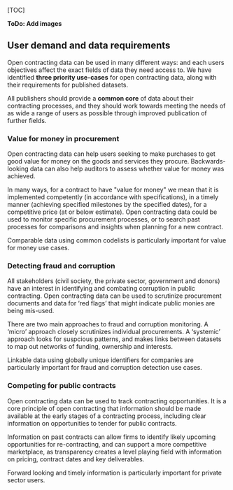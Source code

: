 [TOC]

**ToDo: Add images**

## User demand and data requirements

<span class="lead">Open contracting data can be used in many different ways: and each users objectives affect the exact fields of data they need access to. We have identified **three priority use-cases** for open contracting data, along with their requirements for published datasets.

All publishers should provide a **common core** of data about their contracting processes, and they should work towards meeting the needs of as wide a range of users as possible through improved publication of further fields. </span>

### Value for money in procurement

Open contracting data can help users seeking to make purchases to get good value for money on the goods and services they procure. Backwards-looking data can also help auditors to assess whether value for money was achieved. 

In many ways, for a contract to have "value for money" we mean that it is implemented competently (in accordance with specifications), in a timely manner (achieving specified milestones by the specified dates), for a competitive price (at or below estimate). Open contracting data could be used to monitor specific procurement processes, or to search past processes for comparisons and insights when planning for a new contract. 

Comparable data using common codelists is particularly important for value for money use cases.

### Detecting fraud and corruption

All stakeholders (civil society, the private sector, government and donors) have an interest in identifying and combating corruption in public contracting. Open contracting data can be used to scrutinize procurement documents and data for ‘red flags’ that might indicate public monies are being mis-used. 

There are two main approaches to fraud and corruption monitoring. A ‘micro’ approach closely scrutinizes individual procurements. A ‘systemic’ approach looks for suspcious patterns, and makes links between datasets to map out networks of funding, ownership and interests. 

Linkable data using globally unique identifiers for companies are particularly important for fraud and corruption detection use cases.

### Competing for public contracts

Open contracting data can be used to track contracting opportunities. It is a core principle of open contracting that information should be made available at the early stages of a contracting process, including clear information on opportunities to tender for public contracts.

Information on past contracts can allow firms to identify likely upcoming opportunities for re-contracting, and can support a more competitive marketplace, as transparency creates a level playing field with information on pricing, contract dates and key deliverables. 

Forward looking and timely information is particularly important for private sector users.